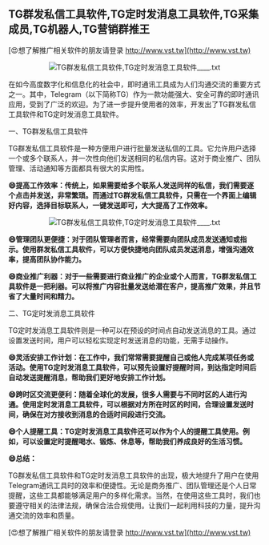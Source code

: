 ## **TG群发私信工具软件,TG定时发消息工具软件,TG采集成员,TG机器人,TG营销群推王**

[😍想了解推广相关软件的朋友请登录 http://www.vst.tw](http://www.vst.tw)

 <center><img src="https://vst.tw/MP4/tuiguang/png/3.png" alt="TG群发私信工具软件,TG定时发消息工具软件____.txt"></center>

在如今高度数字化和信息化的社会中，即时通讯工具成为人们沟通交流的重要方式之一。其中，Telegram（以下简称TG）作为一款功能强大、安全可靠的即时通讯应用，受到了广泛的欢迎。为了进一步提升使用者的效率，开发出了TG群发私信工具软件和TG定时发消息工具软件。

一、TG群发私信工具软件

TG群发私信工具软件是一种方便用户进行批量发送私信的工具。它允许用户选择一个或多个联系人，并一次性向他们发送相同的私信内容。这对于商业推广、团队管理、活动通知等方面都具有很大的实用性。

**😄提高工作效率：传统上，如果需要给多个联系人发送同样的私信，我们需要逐个点击并发送，非常繁琐。而通过TG群发私信工具软件，只需在一个界面上编辑好内容，选择目标联系人，一键发送即可，大大提高了工作效率。**

 <center><img src="https://vst.tw/MP4/tuiguang/png/3.png" alt="TG群发私信工具软件,TG定时发消息工具软件____.txt"></center>

**😄管理团队更便捷：对于团队管理者而言，经常需要向团队成员发送通知或指示。使用群发私信工具软件，可以方便快捷地向团队成员发送消息，增强沟通效率，提高团队协作能力。**

**😄商业推广利器：对于一些需要进行商业推广的企业或个人而言，TG群发私信工具软件是一把利器。可以将推广内容批量发送给潜在客户，提高推广效果，并且节省了大量时间和精力。**

二、TG定时发消息工具软件

TG定时发消息工具软件则是一种可以在预设的时间点自动发送消息的工具。通过设置发送时间，用户可以轻松实现定时发送消息的功能，无需手动操作。

**😄灵活安排工作计划：在工作中，我们常常需要提醒自己或他人完成某项任务或活动。使用TG定时发消息工具软件，可以预先设置好提醒时间，到达指定时间后自动发送提醒消息，帮助我们更好地安排工作计划。**

**😄跨时区交流更便利：随着全球化的发展，很多人需要与不同时区的人进行沟通。使用定时发消息工具软件，可以根据对方所在时区的时间，合理设置发送时间，确保在对方接收到消息的合适时间段进行交流。**

**😄个人提醒工具：TG定时发消息工具软件还可以作为个人的提醒工具使用。例如，可以设置定时提醒喝水、锻炼、休息等，帮助我们养成良好的生活习惯。**

**😄总结：**

TG群发私信工具软件和TG定时发消息工具软件的出现，极大地提升了用户在使用Telegram通讯工具时的效率和便捷性。无论是商务推广、团队管理还是个人日常提醒，这些工具都能够满足用户的多样化需求。当然，在使用这些工具时，我们也要遵守相关的法律法规，确保合法合规使用。让我们一起利用科技的力量，提升沟通交流的效率和质量。

[😍想了解推广相关软件的朋友请登录 http://www.vst.tw](http://www.vst.tw)



